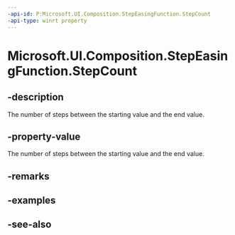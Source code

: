 ```yaml
---
-api-id: P:Microsoft.UI.Composition.StepEasingFunction.StepCount
-api-type: winrt property
---
```


<!-- Property syntax
public int StepCount { get;  set; }
-->

# Microsoft.UI.Composition.StepEasingFunction.StepCount

## -description
The number of steps between the starting value and the end value.

## -property-value
The number of steps between the starting value and the end value.

## -remarks

## -examples

## -see-also
